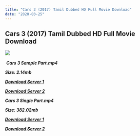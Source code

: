 ```yaml
---
title: "Cars 3 (2017) Tamil Dubbed HD Full Movie Download"
date: "2020-03-25"
---
```


## Cars 3 (2017) Tamil Dubbed HD Full Movie Download

![](https://images.moviebuff.com/5668b32e-dc69-4fac-9475-e86d1621c77f?w=1000) 

 _**Cars 3 Sample Part.mp4**_

_**Size: 2.14mb**_

[_**Download Server 1**_](http://du.wetransfer.vip/files/Tamil{5adf554ba90925c4992f0fe8eae1093bfca14c1a880041370a5a335b793ae9c1}20Dubbed{5adf554ba90925c4992f0fe8eae1093bfca14c1a880041370a5a335b793ae9c1}20Movies/Tamil{5adf554ba90925c4992f0fe8eae1093bfca14c1a880041370a5a335b793ae9c1}202017{5adf554ba90925c4992f0fe8eae1093bfca14c1a880041370a5a335b793ae9c1}20Dubbed{5adf554ba90925c4992f0fe8eae1093bfca14c1a880041370a5a335b793ae9c1}20Movies/Cars{5adf554ba90925c4992f0fe8eae1093bfca14c1a880041370a5a335b793ae9c1}203{5adf554ba90925c4992f0fe8eae1093bfca14c1a880041370a5a335b793ae9c1}20(2017)/Cars{5adf554ba90925c4992f0fe8eae1093bfca14c1a880041370a5a335b793ae9c1}203{5adf554ba90925c4992f0fe8eae1093bfca14c1a880041370a5a335b793ae9c1}20(2017){5adf554ba90925c4992f0fe8eae1093bfca14c1a880041370a5a335b793ae9c1}20BDRip/Cars{5adf554ba90925c4992f0fe8eae1093bfca14c1a880041370a5a335b793ae9c1}203{5adf554ba90925c4992f0fe8eae1093bfca14c1a880041370a5a335b793ae9c1}20(2017){5adf554ba90925c4992f0fe8eae1093bfca14c1a880041370a5a335b793ae9c1}20Sample{5adf554ba90925c4992f0fe8eae1093bfca14c1a880041370a5a335b793ae9c1}20(640x360).mp4)

[_**Download Server 2**_](http://du.wetransfer.vip/files/Tamil{5adf554ba90925c4992f0fe8eae1093bfca14c1a880041370a5a335b793ae9c1}20Dubbed{5adf554ba90925c4992f0fe8eae1093bfca14c1a880041370a5a335b793ae9c1}20Movies/Tamil{5adf554ba90925c4992f0fe8eae1093bfca14c1a880041370a5a335b793ae9c1}202017{5adf554ba90925c4992f0fe8eae1093bfca14c1a880041370a5a335b793ae9c1}20Dubbed{5adf554ba90925c4992f0fe8eae1093bfca14c1a880041370a5a335b793ae9c1}20Movies/Cars{5adf554ba90925c4992f0fe8eae1093bfca14c1a880041370a5a335b793ae9c1}203{5adf554ba90925c4992f0fe8eae1093bfca14c1a880041370a5a335b793ae9c1}20(2017)/Cars{5adf554ba90925c4992f0fe8eae1093bfca14c1a880041370a5a335b793ae9c1}203{5adf554ba90925c4992f0fe8eae1093bfca14c1a880041370a5a335b793ae9c1}20(2017){5adf554ba90925c4992f0fe8eae1093bfca14c1a880041370a5a335b793ae9c1}20BDRip/Cars{5adf554ba90925c4992f0fe8eae1093bfca14c1a880041370a5a335b793ae9c1}203{5adf554ba90925c4992f0fe8eae1093bfca14c1a880041370a5a335b793ae9c1}20(2017){5adf554ba90925c4992f0fe8eae1093bfca14c1a880041370a5a335b793ae9c1}20Sample{5adf554ba90925c4992f0fe8eae1093bfca14c1a880041370a5a335b793ae9c1}20(640x360).mp4)

_**Cars 3 Single Part.mp4**_

_**Size: 382.02mb**_

[_**Download Server 1**_](http://du.wetransfer.vip/files/Tamil{5adf554ba90925c4992f0fe8eae1093bfca14c1a880041370a5a335b793ae9c1}20Dubbed{5adf554ba90925c4992f0fe8eae1093bfca14c1a880041370a5a335b793ae9c1}20Movies/Tamil{5adf554ba90925c4992f0fe8eae1093bfca14c1a880041370a5a335b793ae9c1}202017{5adf554ba90925c4992f0fe8eae1093bfca14c1a880041370a5a335b793ae9c1}20Dubbed{5adf554ba90925c4992f0fe8eae1093bfca14c1a880041370a5a335b793ae9c1}20Movies/Cars{5adf554ba90925c4992f0fe8eae1093bfca14c1a880041370a5a335b793ae9c1}203{5adf554ba90925c4992f0fe8eae1093bfca14c1a880041370a5a335b793ae9c1}20(2017)/Cars{5adf554ba90925c4992f0fe8eae1093bfca14c1a880041370a5a335b793ae9c1}203{5adf554ba90925c4992f0fe8eae1093bfca14c1a880041370a5a335b793ae9c1}20(2017){5adf554ba90925c4992f0fe8eae1093bfca14c1a880041370a5a335b793ae9c1}20BDRip/Cars{5adf554ba90925c4992f0fe8eae1093bfca14c1a880041370a5a335b793ae9c1}203{5adf554ba90925c4992f0fe8eae1093bfca14c1a880041370a5a335b793ae9c1}20(2017){5adf554ba90925c4992f0fe8eae1093bfca14c1a880041370a5a335b793ae9c1}20Single{5adf554ba90925c4992f0fe8eae1093bfca14c1a880041370a5a335b793ae9c1}20Part{5adf554ba90925c4992f0fe8eae1093bfca14c1a880041370a5a335b793ae9c1}20(640x360).mp4)

_**[Download Server 2](http://du.wetransfer.vip/files/Tamil{5adf554ba90925c4992f0fe8eae1093bfca14c1a880041370a5a335b793ae9c1}20Dubbed{5adf554ba90925c4992f0fe8eae1093bfca14c1a880041370a5a335b793ae9c1}20Movies/Tamil{5adf554ba90925c4992f0fe8eae1093bfca14c1a880041370a5a335b793ae9c1}202017{5adf554ba90925c4992f0fe8eae1093bfca14c1a880041370a5a335b793ae9c1}20Dubbed{5adf554ba90925c4992f0fe8eae1093bfca14c1a880041370a5a335b793ae9c1}20Movies/Cars{5adf554ba90925c4992f0fe8eae1093bfca14c1a880041370a5a335b793ae9c1}203{5adf554ba90925c4992f0fe8eae1093bfca14c1a880041370a5a335b793ae9c1}20(2017)/Cars{5adf554ba90925c4992f0fe8eae1093bfca14c1a880041370a5a335b793ae9c1}203{5adf554ba90925c4992f0fe8eae1093bfca14c1a880041370a5a335b793ae9c1}20(2017){5adf554ba90925c4992f0fe8eae1093bfca14c1a880041370a5a335b793ae9c1}20BDRip/Cars{5adf554ba90925c4992f0fe8eae1093bfca14c1a880041370a5a335b793ae9c1}203{5adf554ba90925c4992f0fe8eae1093bfca14c1a880041370a5a335b793ae9c1}20(2017){5adf554ba90925c4992f0fe8eae1093bfca14c1a880041370a5a335b793ae9c1}20Single{5adf554ba90925c4992f0fe8eae1093bfca14c1a880041370a5a335b793ae9c1}20Part{5adf554ba90925c4992f0fe8eae1093bfca14c1a880041370a5a335b793ae9c1}20(640x360).mp4)**_
